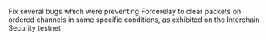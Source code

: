 Fix several bugs which were preventing Forcerelay to clear packets on ordered channels
in some specific conditions, as exhibited on the Interchain Security testnet
